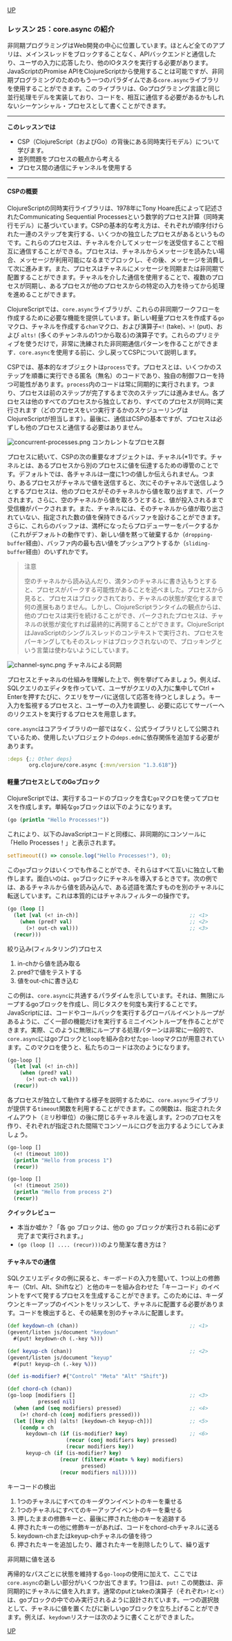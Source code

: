 [UP](004_00.md)

### レッスン 25：core.async の紹介

非同期プログラミングはWeb開発の中心に位置しています。ほとんど全てのアプリは、メインスレッドをブロックすることなく、APIバックエンドと通信したり、ユーザの入力に応答したり、他のIOタスクを実行する必要があります。JavaScriptのPromise APIをClojureScriptから使用することは可能ですが、非同期プログラミングのためのもう一つのパラダイムである`core.async`ライブラリを使用することができます。このライブラリは、Goプログラミング言語と同じ並行処理モデルを実装しており、コードを、相互に通信する必要があるかもしれないシーケンシャル・プロセスとして書くことができます。

-----
**このレッスンでは**

- CSP（ClojureScript（およびGo）の背後にある同時実行モデル）について学びます。
- 並列問題をプロセスの観点から考える
- プロセス間の通信にチャンネルを使用する
-----

#### CSPの概要

ClojureScriptの同時実行ライブラリは、1978年にTony Hoare氏によって記述されたCommunicating Sequential Processesという数学的プロセス計算（同時実行モデル）に基づいています。CSPの基本的な考え方は、それぞれが順序付けられた一連のステップを実行する、いくつかの独立したプロセスがあるというものです。これらのプロセスは、チャネルを介してメッセージを送受信することで相互に通信することができる。プロセスは、チャネルからメッセージを読みたい場合、メッセージが利用可能になるまでブロックし、その後、メッセージを消費して次に進みます。また、プロセスはチャネルにメッセージを同期または非同期で配置することができます。チャネルを介した通信を使用することで、複数のプロセスが同期し、あるプロセスが他のプロセスからの特定の入力を待ってから処理を進めることができます。

ClojureScriptでは、`core.async`ライブラリが、これらの非同期ワークフローを作成するために必要な機能を提供しています。新しい軽量プロセスを作成する`go`マクロ、チャネルを作成する`chan`マクロ、および演算子`<!` (take)、`>!` (put)、および `alts!` (多くのチャンネルの1つから取る)の演算子です。これらのプリミティブを使うだけで，非常に洗練された非同期通信パターンを作ることができます．`core.async`を使用する前に、少し戻ってCSPについて説明します。

CSPでは、基本的なオブジェクトは`process`です。プロセスとは、いくつかのステップを順番に実行できる匿名（無名）のコードであり、独自の制御フローを持つ可能性があります。`process`内のコードは常に同期的に実行されます。つまり、プロセスは前のステップが完了するまで次のステップには進みません。各プロセスは他のすべてのプロセスから独立しており、すべてのプロセスが同時に実行されます（どのプロセスをいつ実行するかのスケジューリングはClojureScriptが担当します）。最後に、通信はCSPの基本ですが、プロセスは必ずしも他のプロセスと通信する必要はありません。

![concurrent-processes.png](imgs4/concurrent-processes.png)
コンカレントなプロセス群

プロセスに続いて、CSPの次の重要なオブジェクトは、チャネル(*1)です。チャネルとは、あるプロセスから別のプロセスに値を伝達するための導管のことです。デフォルトでは、各チャネルは一度に1つの値しか伝えられません。つまり、あるプロセスがチャネルで値を送信すると、次にそのチャネルで送信しようとするプロセスは、他のプロセスがそのチャネルから値を取り出すまで、パークされます。さらに、空のチャネルから値を取ろうとすると、値が投入されるまで受信機がパークされます。また、チャネルには、そのチャネルから値が取り出されていない、指定された数の値を保持できるバッファを設けることができます。さらに、これらのバッファは、満杯になったらプロデューサーをパークするか（これがデフォルトの動作です）、新しい値を黙って破棄するか（`dropping-buffer`経由）、バッファ内の最も古い値をプッシュアウトするか（`sliding-buffer`経由）のいずれかです。

> 注意
>
> 空のチャネルから読み込んだり、満タンのチャネルに書き込もうとすると、プロセスがパークする可能性があることを述べました。プロセスから見ると、プロセスはブロックされており、チャネルの状態が変化するまで何の進展もありません。しかし、ClojureScriptランタイムの観点からは、他のプロセスは実行を続けることができ、パークされたプロセスは、チャネルの状態が変化すれば最終的に再開することができます。ClojureScriptはJavaScriptのシングルスレッドのコンテキストで実行され、プロセスをパーキングしてもそのスレッドはブロックされないので、ブロッキングという言葉は使わないようにしています。

![channel-sync.png](imgs4/channel-sync.png)
チャネルによる同期

プロセスとチャネルの仕組みを理解した上で、例を挙げてみましょう。例えば、SQLクエリのエディタを作っていて、ユーザがクエリの入力に集中してCtrl + Enterを押すたびに、クエリをサーバに送信して応答を待つとしましょう。キー入力を監視するプロセスと、ユーザーの入力を調整し、必要に応じてサーバーへのリクエストを実行するプロセスを用意します。

`core.async`はコアライブラリの一部ではなく、公式ライブラリとして公開されているため、使用したいプロジェクトの`deps.edn`に依存関係を追加する必要があります。

```Clojure
:deps {;; Other deps}
       org.clojure/core.async {:mvn/version "1.3.618"}}
```

#### 軽量プロセスとしてのGoブロック

ClojureScriptでは、実行するコードのブロックを含む`go`マクロを使ってプロセスを作成します。単純な`go`ブロックは以下のようになります。

```Clojure
(go (println "Hello Processes!"))
```

これにより、以下のJavaScriptコードと同様に、非同期的にコンソールに「Hello Processes！」と表示されます。

```JavaScript
setTimeout(() => console.log("Hello Processes!"), 0);
```

この`go`ブロックはいくつでも作ることができ、それらはすべて互いに独立して動作します。面白いのは、`go`ブロックにチャネルを導入するときです。次の例では、あるチャネルから値を読み込んで、ある述語を満たすものを別のチャネルに転送しています。これは本質的にはチャネルフィルターの操作です。

```Clojure
(go (loop []
  (let [val (<! in-ch)]                                    ;; <1>
    (when (pred? val)                                      ;; <2>
      (>! out-ch val)))                                    ;; <3>
  (recur)))
```
絞り込み(フィルタリング)プロセス

1. in-chから値を読み取る
2. pred?で値をテストする
3. 値をout-chに書き込む

この例は、`core.async`に共通するパラダイムを示しています。それは、無限にループするgoブロックを作成し、同じタスクを何度も実行することです。JavaScriptには、コードやコールバックを実行するグローバルイベントループがあるように、ごく一部の機能だけを実行するミニイベントループを作ることができます。実際、このように無限にループする処理パターンは非常に一般的で、`core.async`にはgoブロックと`loop`を組み合わせた`go-loop`マクロが用意されています。このマクロを使うと、私たちのコードは次のようになります。

```Clojure
(go-loop []
  (let [val (<! in-ch)]
    (when (pred? val)
      (>! out-ch val)))
  (recur))
```

各プロセスが独立して動作する様子を説明するために、`core.async`ライブラリが提供する`timeout`関数を利用することができます。この関数は、指定されたタイムアウト（ミリ秒単位）の後に閉じるチャネルを返します。2つのプロセスを作り、それぞれが指定された間隔でコンソールにログを出力するようにしてみましょう。

```Clojure
(go-loop []
  (<! (timeout 100))
  (println "Hello from process 1")
  (recur))

(go-loop []
  (<! (timeout 250))
  (println "Hello from process 2")
  (recur))
```

**クイックレビュー**

- 本当か嘘か？「各 go ブロックは、他の go ブロックが実行される前に必ず完了まで実行されます。」
- `(go (loop [] .... (recur)))`のより簡潔な書き方は？

#### チャネルでの通信

SQLクエリエディタの例に戻ると、キーボードの入力を聞いて、1つ以上の修飾キー（Ctrl、Alt、Shiftなど）と他のキーを組み合わせた「キーコード」のイベントをすべて発するプロセスを生成することができます。このためには、キーダウンとキーアップのイベントをリッスンして、チャネルに配置する必要があります。コードを検出すると、その結果を別のチャネルに配置します。

```Clojure
(def keydown-ch (chan))                                    ;; <1>
(gevent/listen js/document "keydown"
  #(put! keydown-ch (.-key %)))

(def keyup-ch (chan))                                      ;; <2>
(gevent/listen js/document "keyup"
  #(put! keyup-ch (.-key %)))

(def is-modifier? #{"Control" "Meta" "Alt" "Shift"})

(def chord-ch (chan))
(go-loop [modifiers []                                     ;; <3>
          pressed nil]
  (when (and (seq modifiers) pressed)                      ;; <4>
    (>! chord-ch (conj modifiers pressed)))
  (let [[key ch] (alts! [keydown-ch keyup-ch])]            ;; <5>
    (condp = ch
      keydown-ch (if (is-modifier? key)                    ;; <6>
                   (recur (conj modifiers key) pressed)
                   (recur modifiers key))
      keyup-ch (if (is-modifier? key)
                 (recur (filterv #(not= % key) modifiers)
                        pressed)
                 (recur modifiers nil)))))
```
キーコードの検出


1. 1つのチャネルにすべてのキーダウンイベントのキーを乗せる
2. 1つのチャネルにすべてのキーアップイベントのキーを乗せる
3. 押したままの修飾キーと、最後に押された他のキーを追跡する
4. 押されたキーの他に修飾キーがあれば、コードをchord-chチャネルに送る
5. keydown-chまたはkeyup-chチャネルの値を待つ
6. 押されたキーを追加したり、離されたキーを削除したりして、繰り返す

非同期に値を送る

再帰的なパスごとに状態を維持する`go-loop`の使用に加えて、ここでは`core.async`の新しい部分がいくつか出てきます。1つ目は、`put!` この関数は、非同期的にチャネルに値を入れます。通常のputとtakeの演算子（それぞれ`>!`と`<!`）は、goブロックの中でのみ実行されるように設計されています。一つの選択肢として、チャネルに値を置くたびに新しいgoブロックを立ち上げることができます。例えば、`keydown`リスナーは次のように書くことができました。







[UP](004_00.md)

